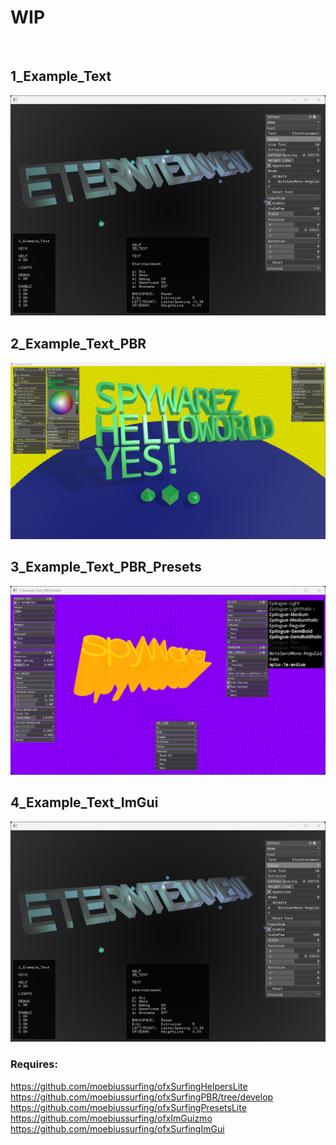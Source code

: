 #  WIP

</br>

## 1_Example_Text
![](1_Example_Text/Capture.PNG)

## 2_Example_Text_PBR
![](2_Example_Text_PBR/Capture.PNG)

## 3_Example_Text_PBR_Presets
![](3_Example_Text_PBR_Presets/Capture.PNG)

## 4_Example_Text_ImGui
![](4_Example_Text_ImGui/Capture.PNG)

### Requires:
https://github.com/moebiussurfing/ofxSurfingHelpersLite  
https://github.com/moebiussurfing/ofxSurfingPBR/tree/develop  
https://github.com/moebiussurfing/ofxSurfingPresetsLite  
https://github.com/moebiussurfing/ofxImGuizmo  
https://github.com/moebiussurfing/ofxSurfingImGui  

